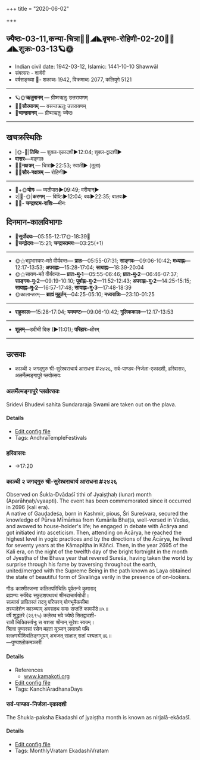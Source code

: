 +++
title = "2020-06-02"

+++
## ज्यैष्ठः-03-11,कन्या-चित्रा🌛🌌◢◣वृषभः-रोहिणी-02-20🌌🌞◢◣शुक्रः-03-13🪐🌞
- Indian civil date: 1942-03-12, Islamic: 1441-10-10 Shawwāl
- संवत्सरः - शार्वरी
- वर्षसङ्ख्या 🌛- शकाब्दः 1942, विक्रमाब्दः 2077, कलियुगे 5121
___________________
- 🪐🌞**ऋतुमानम्** — ग्रीष्मऋतुः उत्तरायणम्
- 🌌🌞**सौरमानम्** — वसन्तऋतुः उत्तरायणम्
- 🌛**चान्द्रमानम्** — ग्रीष्मऋतुः ज्यैष्ठः
___________________


## खचक्रस्थितिः
- |🌞-🌛|**तिथिः** — शुक्ल-एकादशी►12:04; शुक्ल-द्वादशी►  
- **वासरः**—मङ्गलः  
- 🌌🌛**नक्षत्रम्** — चित्रा►22:53; स्वाती► (तुला)  
- 🌌🌞**सौर-नक्षत्रम्** — रोहिणी►  
___________________
- 🌛+🌞**योगः** — व्यतीपातः►09:49; वरीयान्►  
- २|🌛-🌞|**करणम्** — विष्टिः►12:04; बवः►22:35; बालवः►  
- 🌌🌛- **चन्द्राष्टम-राशिः**—मीनः  


## दिनमान-कालविभागाः
- 🌅**सूर्योदयः**—05:55-12:17🌞️-18:39🌇  
- 🌛**चन्द्रोदयः**—15:21; **चन्द्रास्तमयः**—03:25(+1)  
___________________
- 🌞⚝भट्टभास्कर-मते वीर्यवन्तः— **प्रातः**—05:55-07:31; **साङ्गवः**—09:06-10:42; **मध्याह्नः**—12:17-13:53; **अपराह्णः**—15:28-17:04; **सायाह्नः**—18:39-20:04  
- 🌞⚝सायण-मते वीर्यवन्तः— **प्रातः-मु॰1**—05:55-06:46; **प्रातः-मु॰2**—06:46-07:37; **साङ्गवः-मु॰2**—09:19-10:10; **पूर्वाह्णः-मु॰2**—11:52-12:43; **अपराह्णः-मु॰2**—14:25-15:15; **सायाह्नः-मु॰2**—16:57-17:48; **सायाह्नः-मु॰3**—17:48-18:39  
- 🌞कालान्तरम्— **ब्राह्मं मुहूर्तम्**—04:25-05:10; **मध्यरात्रिः**—23:10-01:25  
___________________
- **राहुकालः**—15:28-17:04; **यमघण्टः**—09:06-10:42; **गुलिककालः**—12:17-13:53  
___________________
- **शूलम्**—उदीची दिक् (►11:01); **परिहारः**–क्षीरम्  
___________________

## उत्सवाः
- काञ्ची २ जगद्गुरु श्री-सुरेश्वराचार्य आराधना #२४२६, सर्व-पाण्डव-निर्जला-एकादशी, हरिवासरः, अलर्मेल्मङ्गापुरे प्लवोत्सवः
### अलर्मेल्मङ्गापुरे प्लवोत्सवः

Sridevi Bhudevi sahita Sundararaja Swami are taken out on the plava.

#### Details
- [Edit config file](https://github.com/jyotisham/adyatithi/tree/master/temples/Andhra/relative_event/alarmElmaGgApurE%20plavOtsava-samApanam/offset__-3/alarmElmaGgApurE%20plavOtsavaH~2.toml)
- Tags: AndhraTempleFestivals


### हरिवासरः
- →17:20
### काञ्ची २ जगद्गुरु श्री-सुरेश्वराचार्य आराधना #२४२६

Observed on Śukla-Dvādaśī tithi of Jyaiṣṭhaḥ (lunar) month (Aparāhṇaḥ/vyaapti). The event has been commemorated since it occurred in 2696 (kali era).  
A native of Gauḍadeśa, born in Kashmir, pious, Śri Sureśvara, secured the knowledge of Pūrva Mīmāṁsa from Kumārila Bhaṭṭa, well-versed in Vedas, and avowed to house-holder's life; he engaged in debate with Ācārya and got initiated into asceticism. Then, attending on Ācārya, he reached the highest level in yogic practices and by the directions of the Ācārya, he lived for seventy years at the Kāmapīṭha in Kāñci. Then, in the year 2695 of the Kali era, on the night of the twelfth day of the bright fortnight in the month of Jyeṣṭha of the Bhava year that revered Sureśa, having taken the world by surprise through his fame by traversing throughout the earth, united/merged with the Supreme Being in the path known as Laya obtained the state of beautiful form of Śivaliṅga verily in the presence of on-lookers.

गौडः काश्मीरजन्मा कलितपरिचितिः पूर्वतन्त्रे कुमाराद्  
ब्रह्मण्यः सर्ववेदः स्फुटशपथपथं श्रीमदाचार्ययोधी।  
सन्न्यासं प्रापितस्तं तदनु परिचरन् योगभूमैकसीमा  
तस्यादेशेन काञ्च्याम् अवसदथ समाः सप्ततिं कामपीठे॥५॥  
वर्षे शुद्धतरे (२६९५) कलेरथ भवे ज्येष्ठे सितद्वादशी-  
रात्रौ चित्रितसर्वभूः स यशसा श्रीमान् सुरेशः स्वयम्।  
श्रित्वा पुण्यरसां रसेन महता युञ्जन् लयाख्ये पथि  
श्लक्ष्णश्रीशिवलिङ्गभूयम् अभजत् साक्षात् सतां पश्यताम्॥६॥  
—पुण्यश्लोकमञ्जरी



#### Details
- References
  - www.kamakoti.org
- [Edit config file](https://github.com/jyotisham/adyatithi/tree/master/mahApuruSha/kAnchI-maTha/lunar_month/tithi/03/12/kAJcI%202%20jagadguru%20zrI~surEzvarAcArya%20ArAdhanA.toml)
- Tags: KanchiAradhanaDays


### सर्व-पाण्डव-निर्जला-एकादशी

The Shukla-paksha Ekadashi of jyaiṣṭha month is known as nirjalā-ekādaśī.

#### Details
- [Edit config file](https://github.com/jyotisham/adyatithi/tree/master/time_focus/monthly/ekAdashI/description_only/pANDava-nirjalA-EkAdazI.toml)
- Tags: MonthlyVratam EkadashiVratam


